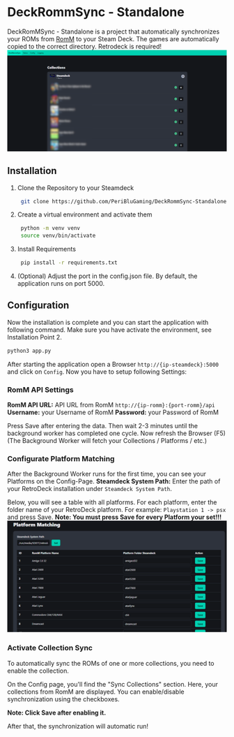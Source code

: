 # DeckRommSync - Standalone
DeckRomMSync - Standalone is a project that automatically synchronizes your ROMs from [RomM](https://github.com/rommapp/romm) to your Steam Deck. 
The games are automatically copied to the correct directory. Retrodeck is required!
![DeckRomMSync](/docs/deckrommsync.png)

## Installation
1. Clone the Repository to your Steamdeck
   ```bash
    git clone https://github.com/PeriBluGaming/DeckRommSync-Standalone.git
   ```

2. Create a virtual environment and activate them
   ```bash
    python -m venv venv
    source venv/bin/activate
   ```

3. Install Requirements
   ```bash
    pip install -r requirements.txt
   ```

4. (Optional) Adjust the port in the config.json file. By default, the application runs on port 5000.

## Configuration
Now the installation is complete and you can start the application with following command. Make sure you have activate the environment, see Installation Point 2.
```bash
python3 app.py
```

After starting the application open a Browser `http://{ip-steamdeck}:5000` and click on `Config`.
Now you have to setup following Settings:

### RomM API Settings
**RomM API URL:** API URL from RomM `http://{ip-romm}:{port-romm}/api`
**Username:**   your Username of RomM
**Password:**   your Password of RomM

Press Save after entering the data. Then wait 2-3 minutes until the background worker has completed one cycle. Now refresh the Browser (F5)
(The Background Worker will fetch your Collections / Platforms / etc.)

### Configurate Platform Matching
After the Background Worker runs for the first time, you can see your Platforms on the Config-Page.
**Steamdeck System Path:** Enter the path of your RetroDeck installation under `Steamdeck System Path`.

Below, you will see a table with all platforms.
For each platform, enter the folder name of your RetroDeck platform. For example: `Playstation 1 -> psx` and press Save.
**Note: You must press Save for every Platform your set!!!**
![Platform-Matching](/docs/platform_matching.png)

### Activate Collection Sync
To automatically sync the ROMs of one or more collections, you need to enable the collection.

On the Config page, you'll find the "Sync Collections" section. Here, your collections from RomM are displayed. You can enable/disable synchronization using the checkboxes.

**Note: Click Save after enabling it.**

After that, the synchronization will automatic run!